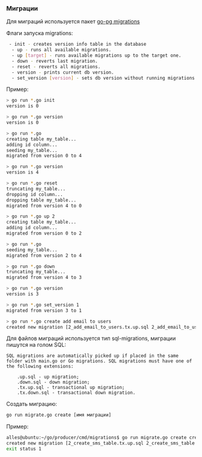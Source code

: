 ### Миграции

Для миграций используется пакет [go-pg migrations](github.com/go-pg/migrations/v7)

Флаги запуска migrations:
```bash
 - init - creates version info table in the database
  - up - runs all available migrations.
  - up [target] - runs available migrations up to the target one.
  - down - reverts last migration.
  - reset - reverts all migrations.
  - version - prints current db version.
  - set_version [version] - sets db version without running migrations.
```

Пример:
```bash
> go run *.go init
version is 0

> go run *.go version
version is 0

> go run *.go
creating table my_table...
adding id column...
seeding my_table...
migrated from version 0 to 4

> go run *.go version
version is 4

> go run *.go reset
truncating my_table...
dropping id column...
dropping table my_table...
migrated from version 4 to 0

> go run *.go up 2
creating table my_table...
adding id column...
migrated from version 0 to 2

> go run *.go
seeding my_table...
migrated from version 2 to 4

> go run *.go down
truncating my_table...
migrated from version 4 to 3

> go run *.go version
version is 3

> go run *.go set_version 1
migrated from version 3 to 1

> go run *.go create add email to users
created new migration [2_add_email_to_users.tx.up.sql 2_add_email_to_users.tx.down.sql]
```

Для файлов миграций используется тип sql-migrations, миграции пишутся на голом SQL:
```
SQL migrations are automatically picked up if placed in the same folder with main.go or Go migrations. SQL migrations must have one of the following extensions:

    .up.sql - up migration;
    .down.sql - down migration;
    .tx.up.sql - transactional up migration;
    .tx.down.sql - transactional down migration.

```

Создать миграцию:
```bash
go run migrate.go create [имя миграции]
```

Пример:

```bash
alles@ubuntu:~/go/producer/cmd/migrations$ go run migrate.go create create sms table
created new migration [2_create_sms_table.tx.up.sql 2_create_sms_table.tx.down.sql]
exit status 1
```